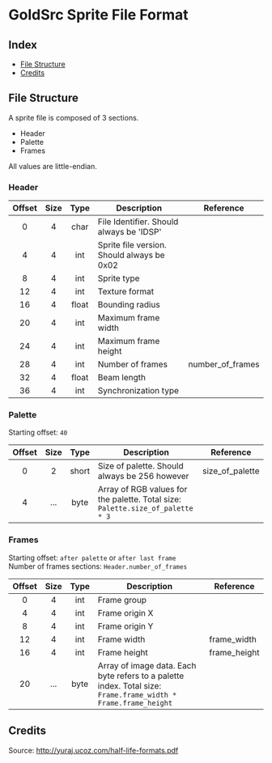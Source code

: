 # GoldSrc Sprite File Format

## Index
* [File Structure](#file-structure)
* [Credits](#credits)

## File Structure
A sprite file is composed of 3 sections.

* Header
* Palette
* Frames

All values are little-endian.

### Header

|Offset  |Size  |Type  |Description|Reference|
|:------:|:----:|:----:|-----------|---------|
|0       |4     |char  |File Identifier. Should always be 'IDSP'|
|4       |4     |int   |Sprite file version. Should always be 0x02|
|8       |4     |int   |Sprite type|
|12      |4     |int   |Texture format|       
|16      |4     |float |Bounding radius|
|20      |4     |int   |Maximum frame width|
|24      |4     |int   |Maximum frame height|
|28      |4     |int   |Number of frames|number_of_frames|
|32      |4     |float |Beam length|
|36      |4     |int   |Synchronization type|

### Palette
Starting offset: `40`

|Offset|Size|Type|Description|Reference|
|:----:|:--:|:--:|-----------|---------|
|0     |2   |short|Size of palette. Should always be 256 however|size_of_palette|
|4     |...|byte|Array of RGB values for the palette. Total size: `Palette.size_of_palette * 3`|

### Frames
Starting offset: `after palette` or `after last frame`  
Number of frames sections: `Header.number_of_frames`

|Offset|Size|Type|Description|Reference|
|:----:|:--:|:--:|-----------|---------|
|0     |4   |int |Frame group|
|4     |4   |int |Frame origin X|
|8     |4   |int |Frame origin Y|
|12    |4   |int |Frame width|frame_width|
|16    |4   |int |Frame height|frame_height|
|20    |... |byte|Array of image data. Each byte refers to a palette index. Total size: `Frame.frame_width * Frame.frame_height`|

## Credits
Source: <http://yuraj.ucoz.com/half-life-formats.pdf>